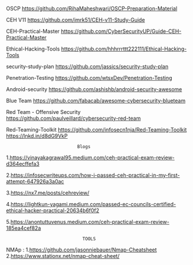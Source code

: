 OSCP 
https://github.com/RihaMaheshwari/OSCP-Preparation-Material 

CEH V11
https://github.com/imrk51/CEH-v11-Study-Guide 

CEH-Practical-Master
https://github.com/CyberSecurityUP/Guide-CEH-Practical-Master

Ethical-Hacking-Tools 
https://github.com/hhhrrrttt222111/Ethical-Hacking-Tools 

security-study-plan 
https://github.com/jassics/security-study-plan 

Penetration-Testing
https://github.com/wtsxDev/Penetration-Testing 

Android-security 
https://github.com/ashishb/android-security-awesome 

Blue Team 
https://github.com/fabacab/awesome-cybersecurity-blueteam 

Red Team - 
Offensive Security 
https://github.com/paulveillard/cybersecurity-red-team

Red-Teaming-Toolkit
https://github.com/infosecn1nja/Red-Teaming-Toolkit https://lnkd.in/d8dG9VkP

                               Blogs

1.https://vinayakagrawal95.medium.com/ceh-practical-exam-review-d364ecffefa3

2.https://infosecwriteups.com/how-i-passed-ceh-practical-in-my-first-attempt-647926a3a0ac

3.https://nx7.me/posts/cehreview/

4.https://lightkun-yagami.medium.com/passed-ec-councils-certified-ethical-hacker-practical-20634b6f0f2

5.https://anontuttuvenus.medium.com/ceh-practical-exam-review-185ea4cef82a


                                 TOOLS

NMAp : 1.https://github.com/jasonniebauer/Nmap-Cheatsheet
       2.https://www.stationx.net/nmap-cheat-sheet/





